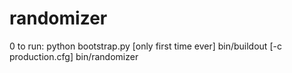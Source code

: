 randomizer
=================

0 to run:
  python bootstrap.py [only first time ever]
  bin/buildout [-c production.cfg]
  bin/randomizer
